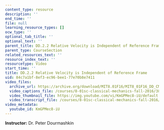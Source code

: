 ```yaml
---
content_type: resource
description: ''
end_time: ''
file: null
learning_resource_types: []
ocw_type: ''
optional_tab_title: ''
optional_text: ''
parent_title: DD.2.2 Relative Velocity is Independent of Reference Frame
parent_type: CourseSection
related_resources_text: ''
resource_index_text: ''
resourcetype: Video
start_time: ''
title: DD.2.2 Relative Velocity is Independent of Reference Frame
uid: 84c7a1bf-8ef3-ec96-bee1-77e70b8e7411
video_files:
  archive_url: https://archive.org/download/MIT8.01F16/MIT8_01F16_DD_CMframe2_360p.mp4
  video_captions_file: /courses/8-01sc-classical-mechanics-fall-2016/38a5652b6fc756dca41c32b246ef3da9_KmGPMec8-iU.vtt
  video_thumbnail_file: https://img.youtube.com/vi/KmGPMec8-iU/default.jpg
  video_transcript_file: /courses/8-01sc-classical-mechanics-fall-2016/6817d77a55c33bb16022806015443863_KmGPMec8-iU.pdf
video_metadata:
  youtube_id: KmGPMec8-iU
---
```


**Instructor:** Dr. Peter Dourmashkin

